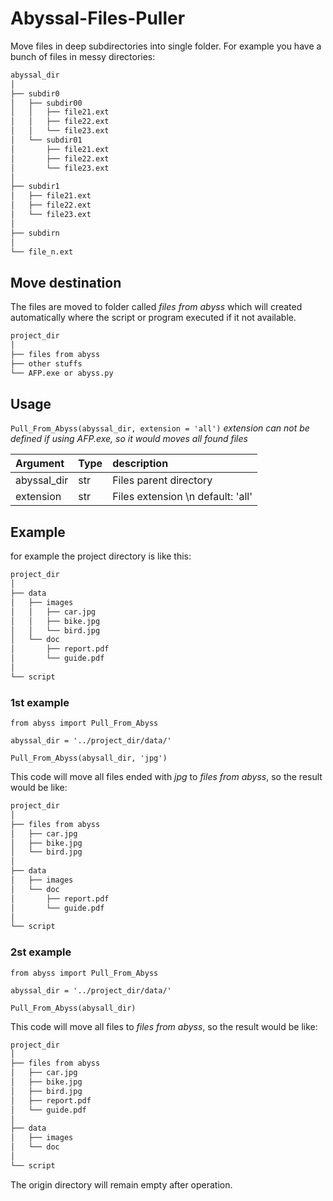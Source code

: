 # Abyssal-Files-Puller
Move files in deep subdirectories into single folder. For example you have a bunch of files in messy directories:
```bash
abyssal_dir
│
├── subdir0
│   ├── subdir00
│   │   ├── file21.ext
│   │   ├── file22.ext
│   │   └── file23.ext
│   └── subdir01
│       ├── file21.ext
│       ├── file22.ext
│       └── file23.ext
│
├── subdir1
│   ├── file21.ext
│   ├── file22.ext
│   └── file23.ext
│
├── subdirn
│
└── file_n.ext
```

## Move destination
The files are moved to folder called *files from abyss* which will created automatically where the script or program executed if it not available.
```bash
project_dir
│
├── files from abyss
├── other stuffs
└── AFP.exe or abyss.py
```

## Usage
`Pull_From_Abyss(abyssal_dir, extension = 'all')`
*extension can not be defined if using AFP.exe, so it would moves all found files*

| Argument    | Type  | description |
| :--         | :--   | :--         |
| abyssal_dir | str   | Files parent directory |
| extension   | str   | Files extension \n default: 'all' |

## Example
for example the project directory is like this:
```bash
project_dir
│
├── data
│   ├── images
│   │   ├── car.jpg
│   │   ├── bike.jpg
│   │   └── bird.jpg
│   └── doc
│       ├── report.pdf
│       └── guide.pdf
│
└── script
```

### 1st example
```
from abyss import Pull_From_Abyss

abyssal_dir = '../project_dir/data/'

Pull_From_Abyss(abysall_dir, 'jpg')
```
This code will move all files ended with *jpg* to *files from abyss*, so the result would be like:
```bash
project_dir
│
├── files from abyss
│   ├── car.jpg
│   ├── bike.jpg
│   └── bird.jpg
│
├── data
│   ├── images
│   └── doc
│       ├── report.pdf
│       └── guide.pdf
│
└── script
```
### 2st example
```
from abyss import Pull_From_Abyss

abyssal_dir = '../project_dir/data/'

Pull_From_Abyss(abysall_dir)
```
This code will move all files to *files from abyss*, so the result would be like:
```bash
project_dir
│
├── files from abyss
│   ├── car.jpg
│   ├── bike.jpg
│   ├── bird.jpg
│   ├── report.pdf
│   └── guide.pdf
│
├── data
│   ├── images
│   └── doc
│
└── script
```

The origin directory will remain empty after operation.
